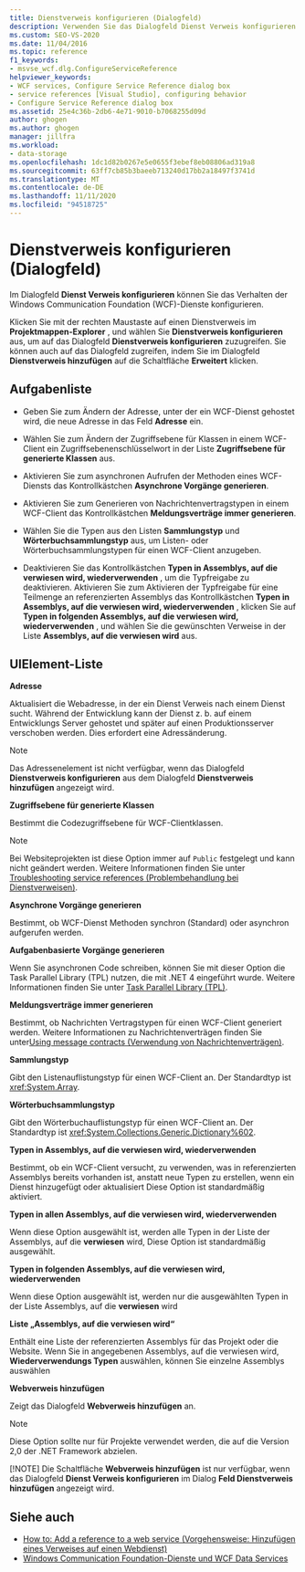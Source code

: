 ```yaml
---
title: Dienstverweis konfigurieren (Dialogfeld)
description: Verwenden Sie das Dialogfeld Dienst Verweis konfigurieren in Visual Studio, um das Verhalten der Windows Communication Foundation (WCF)-Dienste zu konfigurieren.
ms.custom: SEO-VS-2020
ms.date: 11/04/2016
ms.topic: reference
f1_keywords:
- msvse_wcf.dlg.ConfigureServiceReference
helpviewer_keywords:
- WCF services, Configure Service Reference dialog box
- service references [Visual Studio], configuring behavior
- Configure Service Reference dialog box
ms.assetid: 25e4c36b-2db6-4e71-9010-b7068255d09d
author: ghogen
ms.author: ghogen
manager: jillfra
ms.workload:
- data-storage
ms.openlocfilehash: 1dc1d82b0267e5e0655f3ebef8eb08806ad319a8
ms.sourcegitcommit: 63ff7cb85b3baeeb713240d17bb2a18497f3741d
ms.translationtype: MT
ms.contentlocale: de-DE
ms.lasthandoff: 11/11/2020
ms.locfileid: "94518725"
---
```

# <a name="configure-service-reference-dialog-box"></a>Dienstverweis konfigurieren (Dialogfeld)

Im Dialogfeld **Dienst Verweis konfigurieren** können Sie das Verhalten der Windows Communication Foundation (WCF)-Dienste konfigurieren.

Klicken Sie mit der rechten Maustaste auf einen Dienstverweis im **Projektmappen-Explorer** , und wählen Sie **Dienstverweis konfigurieren** aus, um auf das Dialogfeld **Dienstverweis konfigurieren** zuzugreifen. Sie können auch auf das Dialogfeld zugreifen, indem Sie im Dialogfeld **Dienstverweis hinzufügen** auf die Schaltfläche **Erweitert** klicken.

## <a name="task-list"></a>Aufgabenliste

- Geben Sie zum Ändern der Adresse, unter der ein WCF-Dienst gehostet wird, die neue Adresse in das Feld **Adresse** ein.

- Wählen Sie zum Ändern der Zugriffsebene für Klassen in einem WCF-Client ein Zugriffsebenenschlüsselwort in der Liste **Zugriffsebene für generierte Klassen** aus.

- Aktivieren Sie zum asynchronen Aufrufen der Methoden eines WCF-Diensts das Kontrollkästchen **Asynchrone Vorgänge generieren**.

- Aktivieren Sie zum Generieren von Nachrichtenvertragstypen in einem WCF-Client das Kontrollkästchen **Meldungsverträge immer generieren**.

- Wählen Sie die Typen aus den Listen **Sammlungstyp** und **Wörterbuchsammlungstyp** aus, um Listen- oder Wörterbuchsammlungstypen für einen WCF-Client anzugeben.

- Deaktivieren Sie das Kontrollkästchen **Typen in Assemblys, auf die verwiesen wird, wiederverwenden** , um die Typfreigabe zu deaktivieren. Aktivieren Sie zum Aktivieren der Typfreigabe für eine Teilmenge an referenzierten Assemblys das Kontrollkästchen **Typen in Assemblys, auf die verwiesen wird, wiederverwenden** , klicken Sie auf **Typen in folgenden Assemblys, auf die verwiesen wird, wiederverwenden** , und wählen Sie die gewünschten Verweise in der Liste **Assemblys, auf die verwiesen wird** aus.

## <a name="uielement-list"></a>UIElement-Liste

**Adresse**

Aktualisiert die Webadresse, in der ein Dienst Verweis nach einem Dienst sucht. Während der Entwicklung kann der Dienst z. b. auf einem Entwicklungs Server gehostet und später auf einen Produktionsserver verschoben werden. Dies erfordert eine Adressänderung.

> [!NOTE]
> Das Adressenelement ist nicht verfügbar, wenn das Dialogfeld **Dienstverweis konfigurieren** aus dem Dialogfeld **Dienstverweis hinzufügen** angezeigt wird.

**Zugriffsebene für generierte Klassen**

Bestimmt die Codezugriffsebene für WCF-Clientklassen.

> [!NOTE]
> Bei Websiteprojekten ist diese Option immer auf `Public` festgelegt und kann nicht geändert werden. Weitere Informationen finden Sie unter [Troubleshooting service references (Problembehandlung bei Dienstverweisen)](../data-tools/troubleshooting-service-references.md).

**Asynchrone Vorgänge generieren**

Bestimmt, ob WCF-Dienst Methoden synchron (Standard) oder asynchron aufgerufen werden.

**Aufgabenbasierte Vorgänge generieren**

Wenn Sie asynchronen Code schreiben, können Sie mit dieser Option die Task Parallel Library (TPL) nutzen, die mit .NET 4 eingeführt wurde. Weitere Informationen finden Sie unter [Task Parallel Library (TPL)](/dotnet/standard/parallel-programming/task-parallel-library-tpl).

**Meldungsverträge immer generieren**

Bestimmt, ob Nachrichten Vertragstypen für einen WCF-Client generiert werden. Weitere Informationen zu Nachrichtenverträgen finden Sie unter[Using message contracts (Verwendung von Nachrichtenverträgen)](/dotnet/framework/wcf/feature-details/using-message-contracts).

**Sammlungstyp**

Gibt den Listenauflistungstyp für einen WCF-Client an. Der Standardtyp ist <xref:System.Array>.

**Wörterbuchsammlungstyp**

Gibt den Wörterbuchauflistungstyp für einen WCF-Client an. Der Standardtyp ist <xref:System.Collections.Generic.Dictionary%602>.

**Typen in Assemblys, auf die verwiesen wird, wiederverwenden**

Bestimmt, ob ein WCF-Client versucht, zu verwenden, was in referenzierten Assemblys bereits vorhanden ist, anstatt neue Typen zu erstellen, wenn ein Dienst hinzugefügt oder aktualisiert Diese Option ist standardmäßig aktiviert.

**Typen in allen Assemblys, auf die verwiesen wird, wiederverwenden**

Wenn diese Option ausgewählt ist, werden alle Typen in der Liste der Assemblys, auf die **verwiesen** wird, Diese Option ist standardmäßig ausgewählt.

**Typen in folgenden Assemblys, auf die verwiesen wird, wiederverwenden**

Wenn diese Option ausgewählt ist, werden nur die ausgewählten Typen in der Liste Assemblys, auf die **verwiesen** wird

**Liste „Assemblys, auf die verwiesen wird“**

Enthält eine Liste der referenzierten Assemblys für das Projekt oder die Website. Wenn Sie in angegebenen Assemblys, auf die verwiesen wird, **Wiederverwendungs Typen** auswählen, können Sie einzelne Assemblys auswählen

**Webverweis hinzufügen**

Zeigt das Dialogfeld **Webverweis hinzufügen** an.

> [!NOTE]
> Diese Option sollte nur für Projekte verwendet werden, die auf die Version 2,0 der .NET Framework abzielen.
>
> [!NOTE]
> Die Schaltfläche **Webverweis hinzufügen** ist nur verfügbar, wenn das Dialogfeld **Dienst Verweis konfigurieren** im Dialog **Feld Dienstverweis hinzufügen** angezeigt wird.

## <a name="see-also"></a>Siehe auch

- [How to: Add a reference to a web service (Vorgehensweise: Hinzufügen eines Verweises auf einen Webdienst)](how-to-add-update-or-remove-a-wcf-data-service-reference.md)
- [Windows Communication Foundation-Dienste und WCF Data Services](../data-tools/configure-service-reference-dialog-box.md)
